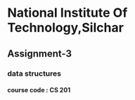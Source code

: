 # National Institute Of Technology,Silchar

## Assignment-3

### data structures

#### course code : CS 201
